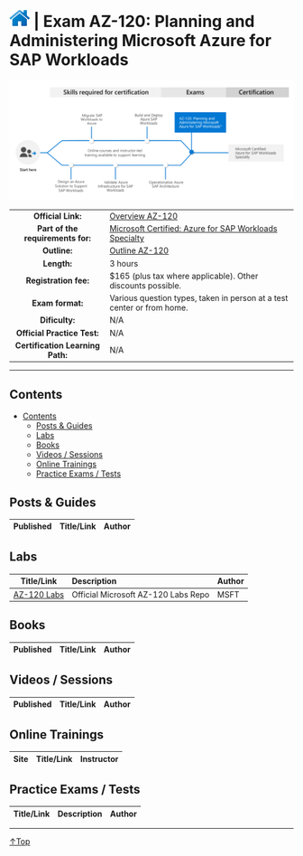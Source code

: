 # [![Home](/img/home.png)](certifications.md "Overview Certifications") | Exam AZ-120: Planning and Administering Microsoft Azure for SAP Workloads
![Cert](/img/az-120.png)

|                                   |                                                                                                                                                   |
| :-------------------------------: | :------------------------------------------------------------------------------------------------------------------------------------------------ |
|        **Official Link:**         | [Overview AZ-120](https://docs.microsoft.com/en-us/learn/certifications/exams/AZ-120)                                                             |
| **Part of the requirements for:** | [Microsoft Certified: Azure for SAP Workloads Specialty](https://docs.microsoft.com/en-us/learn/certifications/azure-for-sap-workloads-specialty) |
|           **Outline:**            | [Outline AZ-120](https://query.prod.cms.rt.microsoft.com/cms/api/am/binary/RE43XOu)                                                               |
|            **Length:**            | 3 hours                                                                                                                                           |
|       **Registration fee:**       | $165 (plus tax where applicable).  Other discounts possible.                                                                                      |
|         **Exam format:**          | Various question types, taken in person at a test center or from home.                                                                            |
|          **Dificulty:**           | N/A                                                                                                                                               |
|    **Official Practice Test:**    | N/A                                                                                                                                               |
| **Certification Learning Path:**  | N/A                                                                                                                                               |


___

## Contents
- [Contents](#contents)
    - [Posts & Guides](#posts-&-guides)
    - [Labs](#labs)
    - [Books](#books)
    - [Videos / Sessions](#videos-/-sessions)
    - [Online Trainings](#online-trainings)
    - [Practice Exams / Tests](#practice-exams-/-tests)


## Posts & Guides
| Published | Title/Link | Author |
| :-------: | :--------- | :----- |


## Labs
|                                                       Title/Link                                                        | Description                         | Author |
| :---------------------------------------------------------------------------------------------------------------------: | :---------------------------------- | :----- |
| [AZ-120 Labs](https://github.com/MicrosoftLearning/AZ-120-Planning-and-Administering-Microsoft-Azure-for-SAP-Workloads) | Official Microsoft AZ-120 Labs Repo | MSFT   |


## Books
| Published | Title/Link | Author |
| :-------: | :--------- | :----- |



## Videos / Sessions
| Published | Title/Link | Author |
| :-------: | :--------- | :----- |



## Online Trainings
| Site  | Title/Link | Instructor |
| :---: | :--------- | :--------- |


## Practice Exams / Tests
| Title/Link | Description | Author |
| :-------:  | :---------  | :----- |


___
 <a href="#top" title="Back to the top.">↑Top</a>
